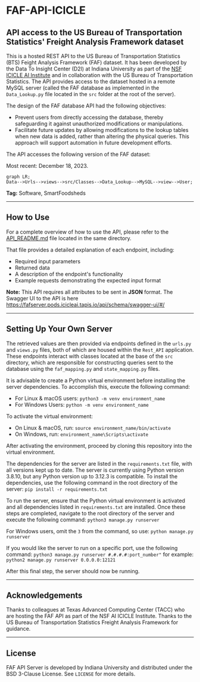 # FAF-API-ICICLE

## API access to the US Bureau of Transportation Statistics' Freight Analysis Framework dataset

This is a hosted REST API to the US Bureau of Transportation Statistics (BTS) Feight Analysis Framework (FAF) dataset. It has been developed by the Data To Insight Center (D2I) at Indiana University as part of the [NSF ICICLE AI Institute](https://icicle.osu.edu/) and in collaboration with the US Bureau of Transportation Statistics.  The API provides access to the dataset hosted in a remote MySQL server (called the FAF database as implemented in the `Data_Lookup.py` file located in the `src` folder at the root of the server). 

The design of the FAF database API had the following objectives:

-   Prevent users from directly accessing the database, thereby safeguarding it against unauthorized modifications or manipulations.
-   Facilitate future updates by allowing modifications to the lookup tables when new data is added, rather than altering the physical queries. This approach will support automation in future development efforts.

The API accesses the following version of the FAF dataset:

Most recent: December 18, 2023.

```mermaid
graph LR;
Data-->Urls-->views-->src/Classes-->Data_Lookup-->MySQL-->view-->User;
```
**Tag:** Software, SmartFoodsheds

---
## How to Use

For a complete overview of how to use the API, please refer to the [API_README.md](./API_README.md) file located in the same directory.

That file provides a detailed explanation of each endpoint, including:
- Required input parameters
- Returned data
- A description of the endpoint's functionality
- Example requests demonstrating the expected input format

**Note:** This API requires all attributes to be sent in **JSON** format.  The Swagger UI to the API is here https://fafserver.pods.icicleai.tapis.io/api/schema/swagger-ui/#/

---
## Setting Up Your Own Server
The retrieved values are then provided via endpoints defined in the `urls.py` and `views.py` files, both of which are housed within the `Rest_API` application. These endpoints interact with classes located at the base of the `src` directory, which are responsible for constructing queries sent to the database using the `faf_mapping.py` and `state_mapping.py` files.

It is advisable to create a Python virtual environment before installing the server dependencies. To accomplish this, execute the following command:
* For Linux & macOS users:
```python3 -m venv environment_name```
* For Windows Users:
 ```python -m venv environment_name```
 
To activate the virtual environment:
* On Linux & macOS, run:
```source environment_name/bin/activate```
* On Windows, run:
```environment_name\Scripts\activate```

After activating the environment, proceed by cloning this repository into the virtual environment.

The dependencies for the server are listed in the `requirements.txt` file, with all versions kept up to date. The server is currently using Python version 3.8.10, but any Python version up to 3.12.3 is compatible. To install the dependencies, use the following command in the root directory of the server:
```pip install -r requirements.txt```

To run the server, ensure that the Python virtual environment is activated and all dependencies listed in `requirements.txt` are installed. Once these steps are completed, navigate to the root directory of the server and execute the following command:
```python3 manage.py runserver```

For Windows users, omit the `3` from the command, so use:
```python manage.py runserver```

If you would like the server to run on a specific port, use the following command:
```python3 manage.py runserver #.#.#.#:port_number"```
for example:
```python2 manage.py runserver 0.0.0.0:12121```

After this final step, the server should now be running. 

---
## Acknowledgements
Thanks to colleagues at Texas Advanced Computing Center (TACC) who are hosting the FAF API as part of the NSF AI ICICLE Institute. Thanks to the US Bureau of Transportation Statistics Freight Analysis Framework for guidance.

---
## License
FAF API Server is developed by Indiana University and distributed under the BSD 3-Clause License. See `LICENSE` for more details.
